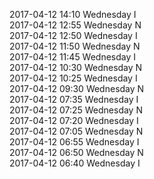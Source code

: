 2017-04-12 14:10 Wednesday  I  
2017-04-12 12:55 Wednesday  N  
2017-04-12 12:50 Wednesday  I  
2017-04-12 11:50 Wednesday  N  
2017-04-12 11:45 Wednesday  I  
2017-04-12 10:30 Wednesday  N  
2017-04-12 10:25 Wednesday  I  
2017-04-12 09:30 Wednesday  N  
2017-04-12 07:35 Wednesday  I  
2017-04-12 07:25 Wednesday  N  
2017-04-12 07:20 Wednesday  I  
2017-04-12 07:05 Wednesday  N  
2017-04-12 06:55 Wednesday  I  
2017-04-12 06:50 Wednesday  N  
2017-04-12 06:40 Wednesday  I  
